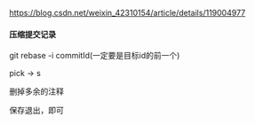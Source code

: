 https://blog.csdn.net/weixin_42310154/article/details/119004977

#### 压缩提交记录

git rebase -i commitId(一定要是目标id的前一个)

pick -> s

删掉多余的注释

保存退出，即可


